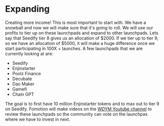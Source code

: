 # Expanding

Creating more income! This is most important to start with. We have a snowball and now we will make sure that it's going to roll. We will use our profits to tier up on these launchpads and expand to other launchpads. Lets say that Seedify tier 8 gives us an allocation of $2000. If we tier up to tier 9, so we have an allocation of $5000, it will make a huge difference once we start participating in 100X + launches. A few launchpads that we are currently looking at are:

* Seedify
* Enjinstarter
* Poolz Finance
* Decubate
* Dao Maker
* Gamefi
* Chain GPT

The goal is to first have 10 million Enjinstarter tokens and to max out to tier 9 on Seedify. Fomotion will make videos on the [WDYM Youtube channel](https://www.youtube.com/@WDYMCrypto) to review these launchpads so the community can vote on the launchpas where we have to invest in next.
